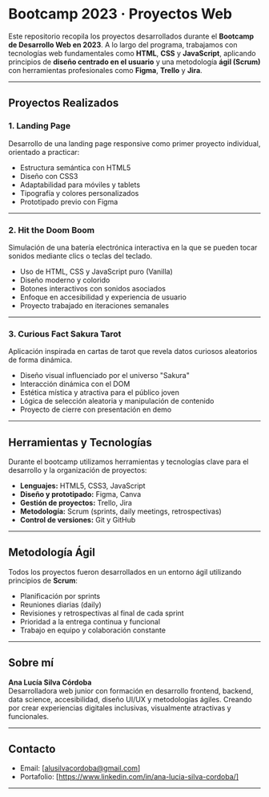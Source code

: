 # Bootcamp 2023 · Proyectos Web

Este repositorio recopila los proyectos desarrollados durante el **Bootcamp de Desarrollo Web en 2023**. A lo largo del programa, trabajamos con tecnologías web fundamentales como **HTML**, **CSS** y **JavaScript**, aplicando principios de **diseño centrado en el usuario** y una metodología **ágil (Scrum)** con herramientas profesionales como **Figma**, **Trello** y **Jira**.

---

## Proyectos Realizados

### 1. Landing Page

Desarrollo de una landing page responsive como primer proyecto individual, orientado a practicar:

- Estructura semántica con HTML5
- Diseño con CSS3
- Adaptabilidad para móviles y tablets
- Tipografía y colores personalizados
- Prototipado previo con Figma

---

### 2. Hit the Doom Boom

Simulación de una batería electrónica interactiva en la que se pueden tocar sonidos mediante clics o teclas del teclado.

- Uso de HTML, CSS y JavaScript puro (Vanilla)
- Diseño moderno y colorido
- Botones interactivos con sonidos asociados
- Enfoque en accesibilidad y experiencia de usuario
- Proyecto trabajado en iteraciones semanales

---

### 3. Curious Fact Sakura Tarot

Aplicación inspirada en cartas de tarot que revela datos curiosos aleatorios de forma dinámica.

- Diseño visual influenciado por el universo "Sakura"
- Interacción dinámica con el DOM
- Estética mística y atractiva para el público joven
- Lógica de selección aleatoria y manipulación de contenido
- Proyecto de cierre con presentación en demo

---

##  Herramientas y Tecnologías

Durante el bootcamp utilizamos herramientas y tecnologías clave para el desarrollo y la organización de proyectos:

- **Lenguajes:** HTML5, CSS3, JavaScript
- **Diseño y prototipado:** Figma, Canva
- **Gestión de proyectos:** Trello, Jira
- **Metodología:** Scrum (sprints, daily meetings, retrospectivas)
- **Control de versiones:** Git y GitHub

---

## Metodología Ágil

Todos los proyectos fueron desarrollados en un entorno ágil utilizando principios de **Scrum**:

- Planificación por sprints
- Reuniones diarias (daily)
- Revisiones y retrospectivas al final de cada sprint
- Prioridad a la entrega continua y funcional
- Trabajo en equipo y colaboración constante

---

##  Sobre mí

**Ana Lucía Silva Córdoba**  
Desarrolladora web junior con formación en desarrollo frontend, backend, data science, accesibilidad, diseño UI/UX y metodologías ágiles. Creando por crear experiencias digitales inclusivas, visualmente atractivas y funcionales.

---

## Contacto

- Email: [alusilvacordoba@gmail.com]
- Portafolio: [https://www.linkedin.com/in/ana-lucia-silva-cordoba/]

---
